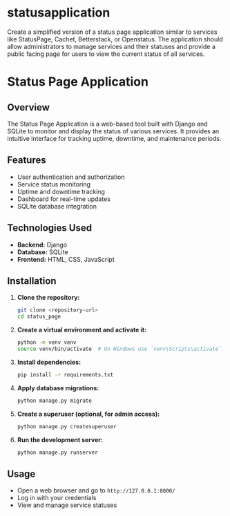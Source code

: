# statusapplication
Create a simplified version of a status page application similar to services like StatusPage, Cachet, Betterstack, or Openstatus. The application should allow administrators to manage services and their statuses and provide a public facing page for users to view the current status of all services.
# Status Page Application

## Overview

The Status Page Application is a web-based tool built with Django and SQLite to monitor and display the status of various services. It provides an intuitive interface for tracking uptime, downtime, and maintenance periods.

## Features

- User authentication and authorization
- Service status monitoring
- Uptime and downtime tracking
- Dashboard for real-time updates
- SQLite database integration

## Technologies Used

- **Backend:** Django
- **Database:** SQLite
- **Frontend:** HTML, CSS, JavaScript

## Installation

1. **Clone the repository:**

   ```sh
   git clone <repository-url>
   cd status_page
   ```

2. **Create a virtual environment and activate it:**

   ```sh
   python -m venv venv
   source venv/bin/activate  # On Windows use `venv\Scripts\activate`
   ```

3. **Install dependencies:**

   ```sh
   pip install -r requirements.txt
   ```

4. **Apply database migrations:**

   ```sh
   python manage.py migrate
   ```

5. **Create a superuser (optional, for admin access):**

   ```sh
   python manage.py createsuperuser
   ```

6. **Run the development server:**

   ```sh
   python manage.py runserver
   ```

## Usage

- Open a web browser and go to `http://127.0.0.1:8000/`
- Log in with your credentials
- View and manage service statuses

##

